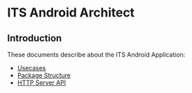 # ITS Android Architect #

## Introduction ##

These documents describe about the ITS Android Application:

* [Usecases](usecases.md)
* [Package Structure](PackageStructure.md)
* [HTTP Server API](ServerApiDocumentation.md)
